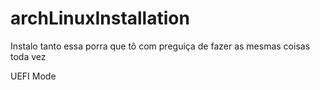 # archLinuxInstallation
Instalo tanto essa porra que tô com preguiça de fazer as mesmas coisas toda vez

UEFI Mode
